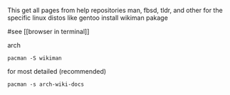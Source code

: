 This get all pages from help repositories
man, fbsd, tldr,
and other for the specific linux distos like
gentoo
install wikiman pakage  

 #see 
[[browser in terminal]]

arch
```
pacman -S wikiman
```
for most detailed (recommended)
```
pacman -s arch-wiki-docs
```
